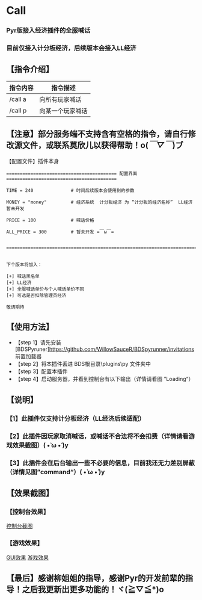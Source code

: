 # Call
### Pyr版接入经济插件的全服喊话
### 目前仅接入计分板经济，后续版本会接入LL经济
  ## 【指令介绍】
| 指令内容|	指令描述
----|----|
|/call a|	向所有玩家喊话
|/call p|	向某一个玩家喊话
## 【注意】部分服务端不支持含有空格的指令，请自行修改源文件，或联系莫欣儿以获得帮助！o(*￣▽￣*)ブ
【配置文件】插件本身

```
========================================= 配置界面 =========================================

TIME = 240              # 时间后续版本会使用到的参数

MONEY = "money"         # 经济系统  计分板经济 为 “计分板的经济名称”  LL经济暂未开发

PRICE = 100             # 喊话价格

ALL_PRICE = 300         # 暂未开发 =￣ω￣=

 ===========================================================================================


下个版本将加入：

[+] 喊话黑名单
[+] LL经济
[+] 全服喊话单价与个人喊话单价不同
[+] 可选是否扣除管理员经济

敬请期待

```

  ## 【使用方法】
   * 【step 1】请先安装 [BDSPyruner]https://github.com/WillowSauceR/BDSpyrunner/invitations
 前置加载器
   * 【step 2】将本插件丢进 BDS根目录\plugins\py 文件夹中
   * 【step 3】配置本插件 
   * 【step 4】启动服务器，并看到控制台有以下输出（详情请看图 ”Loading“）

## 【说明】
### 【1】此插件仅支持计分板经济（LL经济后续适配）
### 【2】此插件因玩家取消喊话，或喊话不合法将不会扣费（详情请看游戏效果截图）( •̀ ω •́ )y
### 【3】此插件会在后台输出一些不必要的信息，目前我还无力差别屏蔽（详情见图”command“）( •̀ ω •́ )y

## 【效果截图】
### 【控制台效果】
[控制台截图](https://www.minebbs.com/attachments/png.20082/)
### 【游戏效果】
[GUI效果](https://www.minebbs.com/attachments/png.20087/)
[游戏效果](https://www.minebbs.com/attachments/png.20088/)

## 【最后】感谢柳姐姐的指导，感谢Pyr的开发前辈的指导！之后我更新出更多功能的！ヾ(≧▽≦*)o

